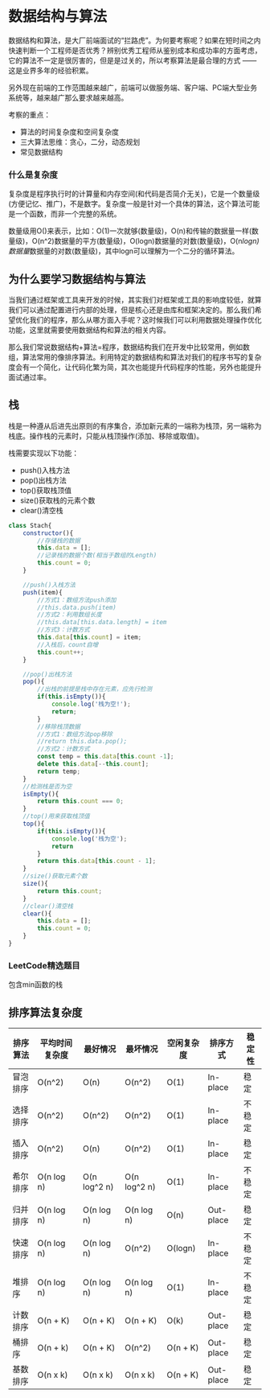 # 数据结构与算法
数据结构和算法，是大厂前端面试的“拦路虎”。为何要考察呢？如果在短时间之内快速判断一个工程师是否优秀？辨别优秀工程师从鉴别成本和成功率的方面考虑，它的算法不一定是很厉害的，但是是过关的，所以考察算法是最合理的方式 —— 这是业界多年的经验积累。

另外现在前端的工作范围越来越广，前端可以做服务端、客户端、PC端大型业务系统等，越来越广那么要求越来越高。

考察的重点：
* 算法的时间复杂度和空间复杂度 
* 三大算法思维：贪心，二分，动态规划 
* 常见数据结构

### 什么是复杂度
复杂度是程序执行时的计算量和内存空间(和代码是否简介无关)，它是一个数量级(方便记忆、推广)，不是数字。复杂度一般是针对一个具体的算法，这个算法可能是一个函数，而非一个完整的系统。

数量级用O()来表示，比如：O(1)一次就够(数量级)，O(n)和传输的数据量一样(数量级)，O(n^2)数据量的平方(数量级)，O(logn)数据量的对数(数量级)，O(n*logn)数据量*数据量的对数(数量级)，其中logn可以理解为一个二分的循环算法。

## 为什么要学习数据结构与算法
当我们通过框架或工具来开发的时候，其实我们对框架或工具的影响度较低，就算我们可以通过配置进行内部的处理，但是核心还是由库和框架决定的。那么我们希望优化我们的程序，那么从哪方面入手呢？这时候我们可以利用数据处理操作优化功能，这里就需要使用数据结构和算法的相关内容。

那么我们常说数据结构+算法=程序，数据结构我们在开发中比较常用，例如数组，算法常用的像排序算法。利用特定的数据结构和算法对我们的程序书写的复杂度会有一个简化，让代码化繁为简，其次也能提升代码程序的性能，另外也能提升面试通过率。

## 栈
栈是一种遵从后进先出原则的有序集合，添加新元素的一端称为栈顶，另一端称为栈底。操作栈的元素时，只能从栈顶操作(添加、移除或取值)。

栈需要实现以下功能：
* push()入栈方法
* pop()出栈方法
* top()获取栈顶值
* size()获取栈的元素个数
* clear()清空栈

```js
class Stach{
    constructor(){
        //存储栈的数据
        this.data = [];
        //记录栈的数据个数(相当于数组的Length)
        this.count = 0;
    }

    //push()入栈方法
    push(item){
        //方式1：数组方法push添加
        //this.data.push(item)
        //方式2：利用数组长度
        //this.data[this.data.length] = item
        //方式3：计数方式
        this.data[this.count] = item;
        //入栈后，count自增
        this.count++;
    }

    //pop()出栈方法
    pop(){
        //出栈的前提是栈中存在元素，应先行检测
        if(this.isEmpty()){
            console.log('栈为空!');
            return;
        }
        //移除栈顶数据
        //方式1：数组方法pop移除
        //return this.data.pop();
        //方式2：计数方式
        const temp = this.data[this.count -1];
        delete this.data[--this.count];
        return temp;
    }
    //检测栈是否为空
    isEmpty(){
        return this.count === 0;
    }
    //top()用来获取栈顶值
    top(){
        if(this.isEmpty()){
            console.log('栈为空');
            return
        }
        return this.data[this.count - 1];
    }
    //size()获取元素个数
    size(){
        return this.count;
    }
    //clear()清空栈
    clear(){
        this.data = [];
        this.count = 0;
    }
}
```
### LeetCode精选题目
包含min函数的栈

## 排序算法复杂度
|  排序算法 | 平均时间复杂度 | 最好情况 | 最坏情况 |空闲复杂度 | 排序方式 | 稳定性  |
| -------  | ---------- | --------  |-------- | --------- | ------- | -------- |
| 冒泡排序 | O(n^2) | O(n) | O(n^2) | O(1) | In-place | 稳定 |
| 选择排序  | O(n^2) | O(n^2) |O(n^2) | O(1) | In-place | 不稳定 |
| 插入排序  | O(n^2) | O(n) |O(n^2) | O(1) | In-place | 稳定 |
| 希尔排序  | O(n log n) | O(n log^2 n) |O(n log^2 n) | O(1) | In-place | 不稳定 |
| 归并排序  | O(n log n) | O(n log n) |O(n log n)  | O(n) |Out-place | 稳定 |
| 快速排序  | O(n log n) | O(n log n) |O(n^2) | O(logn) | In-place | 不稳定 |
| 堆排序  |O(n log n) | O(n log n) |O(n log n) | O(1) | In-place | 不稳定 |
| 计数排序  | O(n + K) | O(n + K) | O(n + K)| O(k) | Out-place | 稳定 |
| 桶排序  | O(n + k) | O(n + K)|O(n^2) | O(n + K) | Out-place | 稳定 |
| 基数排序  | O(n x k) | O(n x k) | O(n x k) |O(n + K)| Out-place | 稳定 |

